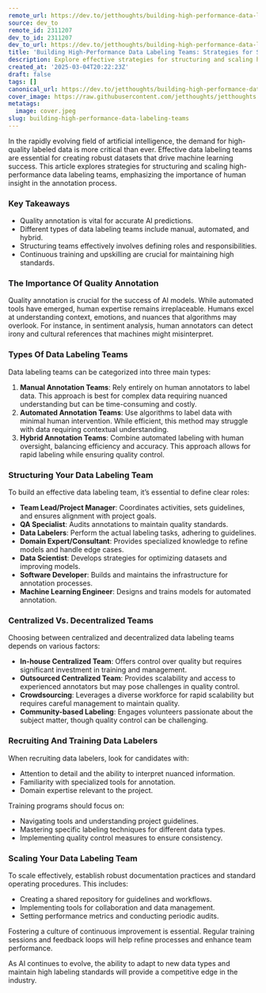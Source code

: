 ```yaml
---
remote_url: https://dev.to/jetthoughts/building-high-performance-data-labeling-teams-strategies-for-success-1ilf
source: dev_to
remote_id: 2311207
dev_to_id: 2311207
dev_to_url: https://dev.to/jetthoughts/building-high-performance-data-labeling-teams-strategies-for-success-1ilf
title: 'Building High-Performance Data Labeling Teams: Strategies for Success'
description: Explore effective strategies for structuring and scaling high-performance data labeling teams, emphasizing the importance of quality annotation in AI.
created_at: '2025-03-04T20:22:23Z'
draft: false
tags: []
canonical_url: https://dev.to/jetthoughts/building-high-performance-data-labeling-teams-strategies-for-success-1ilf
cover_image: https://raw.githubusercontent.com/jetthoughts/jetthoughts.github.io/master/content/blog/building-high-performance-data-labeling-teams/cover.jpeg
metatags:
  image: cover.jpeg
slug: building-high-performance-data-labeling-teams
---
```

In the rapidly evolving field of artificial intelligence, the demand for high-quality labeled data is more critical than ever. Effective data labeling teams are essential for creating robust datasets that drive machine learning success. This article explores strategies for structuring and scaling high-performance data labeling teams, emphasizing the importance of human insight in the annotation process.

### Key Takeaways

*   Quality annotation is vital for accurate AI predictions.
*   Different types of data labeling teams include manual, automated, and hybrid.
*   Structuring teams effectively involves defining roles and responsibilities.
*   Continuous training and upskilling are crucial for maintaining high standards.

### The Importance Of Quality Annotation

Quality annotation is crucial for the success of AI models. While automated tools have emerged, human expertise remains irreplaceable. Humans excel at understanding context, emotions, and nuances that algorithms may overlook. For instance, in sentiment analysis, human annotators can detect irony and cultural references that machines might misinterpret.

### Types Of Data Labeling Teams

Data labeling teams can be categorized into three main types:

1.  **Manual Annotation Teams**: Rely entirely on human annotators to label data. This approach is best for complex data requiring nuanced understanding but can be time-consuming and costly.
2.  **Automated Annotation Teams**: Use algorithms to label data with minimal human intervention. While efficient, this method may struggle with data requiring contextual understanding.
3.  **Hybrid Annotation Teams**: Combine automated labeling with human oversight, balancing efficiency and accuracy. This approach allows for rapid labeling while ensuring quality control.

### Structuring Your Data Labeling Team

To build an effective data labeling team, it’s essential to define clear roles:

*   **Team Lead/Project Manager**: Coordinates activities, sets guidelines, and ensures alignment with project goals.
*   **QA Specialist**: Audits annotations to maintain quality standards.
*   **Data Labelers**: Perform the actual labeling tasks, adhering to guidelines.
*   **Domain Expert/Consultant**: Provides specialized knowledge to refine models and handle edge cases.
*   **Data Scientist**: Develops strategies for optimizing datasets and improving models.
*   **Software Developer**: Builds and maintains the infrastructure for annotation processes.
*   **Machine Learning Engineer**: Designs and trains models for automated annotation.

### Centralized Vs. Decentralized Teams

Choosing between centralized and decentralized data labeling teams depends on various factors:

*   **In-house Centralized Team**: Offers control over quality but requires significant investment in training and management.
*   **Outsourced Centralized Team**: Provides scalability and access to experienced annotators but may pose challenges in quality control.
*   **Crowdsourcing**: Leverages a diverse workforce for rapid scalability but requires careful management to maintain quality.
*   **Community-based Labeling**: Engages volunteers passionate about the subject matter, though quality control can be challenging.

### Recruiting And Training Data Labelers

When recruiting data labelers, look for candidates with:

*   Attention to detail and the ability to interpret nuanced information.
*   Familiarity with specialized tools for annotation.
*   Domain expertise relevant to the project.

Training programs should focus on:

*   Navigating tools and understanding project guidelines.
*   Mastering specific labeling techniques for different data types.
*   Implementing quality control measures to ensure consistency.

### Scaling Your Data Labeling Team

To scale effectively, establish robust documentation practices and standard operating procedures. This includes:

*   Creating a shared repository for guidelines and workflows.
*   Implementing tools for collaboration and data management.
*   Setting performance metrics and conducting periodic audits.

Fostering a culture of continuous improvement is essential. Regular training sessions and feedback loops will help refine processes and enhance team performance.

As AI continues to evolve, the ability to adapt to new data types and maintain high labeling standards will provide a competitive edge in the industry.
